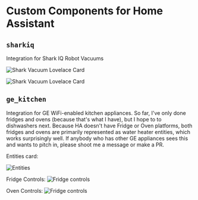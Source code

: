 # Custom Components for Home Assistant

## `sharkiq`
Integration for Shark IQ Robot Vacuums

![Shark Vacuum Lovelace Card](https://raw.githubusercontent.com/ajmarks/ajmarks_ha_components/master/img/shark_vacuum_card.png)

![Shark Vacuum Lovelace Card](https://raw.githubusercontent.com/ajmarks/ajmarks_ha_components/master/img/shark_vacuum_control.png)

## `ge_kitchen`
Integration for GE WiFi-enabled kitchen appliances.  So far, I've only done fridges and ovens (because that's what I
have), but I hope to to dishwashers next.  Because HA doesn't have Fridge or Oven platforms, both fridges and ovens are
primarily represented as water heater entities, which works surprisingly well.  If anybody who has other GE appliances
sees this and wants to pitch in, please shoot me a message or make a PR.  

Entities card:

![Entities](https://raw.githubusercontent.com/ajmarks/ajmarks_ha_components/master/img/appliance_entities.png)

Fridge Controls:
![Fridge controls](https://raw.githubusercontent.com/ajmarks/ajmarks_ha_components/master/img/fridge_controls.png)

Oven Controls:
![Fridge controls](https://raw.githubusercontent.com/ajmarks/ajmarks_ha_components/master/img/fridge_controls.png)